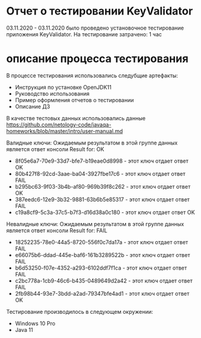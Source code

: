 # Отчет о тестировании KeyValidator #
03.11.2020 - 03.11.2020 было проведено установочное тестирование приложения KeyValidator.
На тестирование затрачено: 1 час

# описание процесса тестирования #
В процессе тестирования использовались следубщие артефакты:
* Инструкция по установке OpenJDK11
* Руководство использования
* Пример оформления отчетов о тестировании
* Описание ДЗ

В качестве тестовых данных использовались данные https://github.com/netology-code/javaqa-homeworks/blob/master/intro/user-manual.md

Валидные ключи:
Ожидаемым результатом в этой группе данных является ответ консоли Result for: OK

* 8f05e6a7-70e9-33d7-bfe7-b19eae0d8998 - этот ключ отдает ответ OK
* 80b427f8-92cd-3aae-ba04-3927fbe17c6 - этот ключ отдает ответ FAIL
* b295bc63-9f03-3b4b-af80-969b39f8c262 - этот ключ отдает ответ OK
* 387eedc6-12e9-3b32-9881-63b6b5e85317 - этот ключ отдает ответ FAIL
* c19a8cf9-5c3a-37c5-b7f3-d16d38a0c180 - этот ключ отдает ответ OK

Невалидные ключи:
Ожидаемым результатом в этой группе данных является ответ консоли Result for: FAIL

* 18252235-78e0-44a5-8720-556f0c7da17a - этот ключ отдает ответ FAIL
* e66075b6-ddad-445e-baf6-161b3289522b - этот ключ отдает ответ FAIL
* b6d53250-f07e-4352-a293-6102ddf7f1ca - этот ключ отдает ответ FAIL
* c2bc778a-1cb9-46c6-b435-0489649d2a42 - этот ключ отдает ответ FAIL
* 2fb98b44-93e7-3bdd-a2ad-79347bfe4ad1 - этот ключ отдает ответ OK

Тестирование производилось в следующем окружении:
* Windows 10 Pro
* Java 11